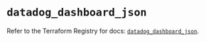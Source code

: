 # `datadog_dashboard_json`

Refer to the Terraform Registry for docs: [`datadog_dashboard_json`](https://registry.terraform.io/providers/datadog/datadog/3.39.0/docs/resources/dashboard_json).
